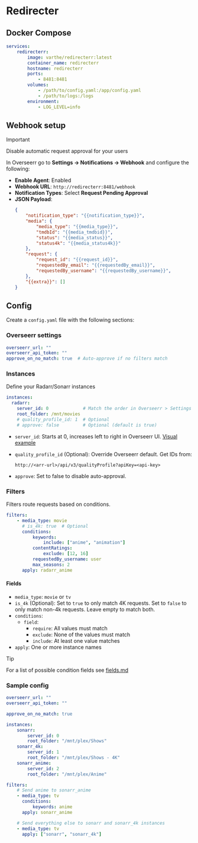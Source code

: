 # Redirecter

## Docker Compose
```yaml
services:
    redirecterr:
        image: varthe/redirecterr:latest
        container_name: redirecterr
        hostname: redirecterr
        ports:
            - 8481:8481
        volumes:
            - /path/to/config.yaml:/app/config.yaml
            - /path/to/logs:/logs
        environment:
            - LOG_LEVEL=info
```

## Webhook setup
> [!IMPORTANT]  
> Disable automatic request approval for your users

In Overseerr go to **Settings -> Notifications -> Webhook** and configure the following:

-   **Enable Agent**: Enabled
-   **Webhook URL**: `http://redirecterr:8481/webhook`
-   **Notification Types**: Select **Request Pending Approval**
-   **JSON Payload**:
    ```json
    {
        "notification_type": "{{notification_type}}",
        "media": {
            "media_type": "{{media_type}}",
            "tmdbId": "{{media_tmdbid}}",
            "status": "{{media_status}}",
            "status4k": "{{media_status4k}}"
        },
        "request": {
            "request_id": "{{request_id}}",
            "requestedBy_email": "{{requestedBy_email}}",
            "requestedBy_username": "{{requestedBy_username}}",
        },
        "{{extra}}": []
    }
    ```

## Config
Create a `config.yaml` file with the following sections:

### Overseerr settings
```yaml
overseerr_url: ""
overseerr_api_token: ""
approve_on_no_match: true  # Auto-approve if no filters match
```

### Instances
Define your Radarr/Sonarr instances

```yaml
instances:
  radarr:                    
    server_id: 0             # Match the order in Overseerr > Settings > Services (example below)
    root_folder: /mnt/movies
    # quality_profile_id: 1  # Optional
    # approve: false         # Optional (default is true)
```

- `server_id`: Starts at 0, increases left to right in Overseerr UI. [Visual example](https://github.com/user-attachments/assets/a7a60d91-0f24-42a9-bbe1-ea4f1c945e6a)
- `quality_profile_id` (Optional): Override Overseerr default. Get IDs from:

  ```
  http://<arr-url>/api/v3/qualityProfile?apiKey=<api-key>
  ```
- `approve`: Set to false to disable auto-approval.


### Filters

Filters route requests based on conditions.

```yaml
filters:
    - media_type: movie
      # is_4k: true  # Optional
      conditions:
          keywords:
              include: ["anime", "animation"]
          contentRatings:
              exclude: [12, 16]
          requestedBy_username: user
          max_seasons: 2
      apply: radarr_anime
```

#### Fields

-   `media_type`: `movie` or `tv`
-   `is_4k` (Optional): Set to `true` to only match 4K requests. Set to `false` to only match non-4k requests. Leave empty to match both.
-   `conditions`:
    - `field`:
        -   `require`: All values must match
        -   `exclude`: None of the values must match
        -   `include`: At least one value matches
-   `apply`: One or more instance names

> [!TIP]  
> For a list of possible condition fields see [fields.md](https://github.com/varthe/Redirecterr/blob/main/fields.md)

### Sample config
```yaml
overseerr_url: ""
overseerr_api_token: ""

approve_on_no_match: true

instances:
    sonarr:
        server_id: 0
        root_folder: "/mnt/plex/Shows"
    sonarr_4k:
        server_id: 1
        root_folder: "/mnt/plex/Shows - 4K"
    sonarr_anime:
        server_id: 2
        root_folder: "/mnt/plex/Anime"

filters:
    # Send anime to sonarr_anime
    - media_type: tv
      conditions:
          keywords: anime
      apply: sonarr_anime

    # Send everything else to sonarr and sonarr_4k instances
    - media_type: tv
      apply: ["sonarr", "sonarr_4k"]
```
